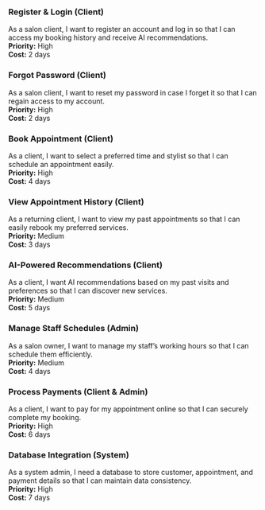 ### Register & Login (Client)
As a salon client, I want to register an account and log in so that I can access my booking history and receive AI recommendations.  
**Priority:** High  
**Cost:** 2 days

### Forgot Password (Client)
As a salon client, I want to reset my password in case I forget it so that I can regain access to my account.  
**Priority:** High  
**Cost:** 2 days

### Book Appointment (Client)
As a client, I want to select a preferred time and stylist so that I can schedule an appointment easily.  
**Priority:** High  
**Cost:** 4 days

### View Appointment History (Client)
As a returning client, I want to view my past appointments so that I can easily rebook my preferred services.  
**Priority:** Medium  
**Cost:** 3 days

### AI-Powered Recommendations (Client)
As a client, I want AI recommendations based on my past visits and preferences so that I can discover new services.  
**Priority:** Medium  
**Cost:** 5 days

### Manage Staff Schedules (Admin)
As a salon owner, I want to manage my staff’s working hours so that I can schedule them efficiently.  
**Priority:** Medium  
**Cost:** 4 days

### Process Payments (Client & Admin)
As a client, I want to pay for my appointment online so that I can securely complete my booking.  
**Priority:** High  
**Cost:** 6 days

### Database Integration (System)
As a system admin, I need a database to store customer, appointment, and payment details so that I can maintain data consistency.  
**Priority:** High  
**Cost:** 7 days
